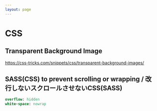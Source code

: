```yaml
---
layout: page
---
```


# CSS

## Transparent Background Image

https://css-tricks.com/snippets/css/transparent-background-images/

## SASS(CSS) to prevent scrolling or wrapping / 改行しないスクロールさせないCSS(SASS)

```sass
overflow: hidden
white-space: nowrap
```
